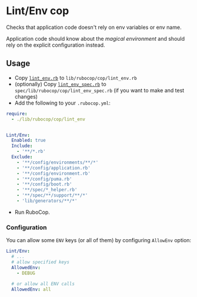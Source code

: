 # Lint/Env cop

Checks that application code doesn't rely on env variables or env name.

Application code should know about the _magical environment_ and should rely
on the explicit configuration instead.

## Usage

- Copy [`lint_env.rb`](./lint_env.rb) to `lib/rubocop/cop/lint_env.rb`
- (optionally) Copy [`lint_env_spec.rb`](./lint_env_spec.rb) to `spec/lib/rubocop/cop/lint_env_spec.rb` (if you want to make and test changes)
- Add the following to your `.rubocop.yml`:

```yml
require:
  - ./lib/rubocop/cop/lint_env


Lint/Env:
  Enabled: true
  Include:
    - '**/*.rb'
  Exclude:
    - '**/config/environments/**/*'
    - '**/config/application.rb'
    - '**/config/environment.rb'
    - '**/config/puma.rb'
    - '**/config/boot.rb'
    - '**/spec/*_helper.rb'
    - '**/spec/**/support/**/*'
    - 'lib/generators/**/*'
```

- Run RuboCop.

### Configuration

You can allow some `ENV` keys (or all of them) by configuring `AllowEnv` option:

```yml
Lint/Env:
  # ...
  # allow specified keys
  AllowedEnv:
    - DEBUG
  
  # or allow all ENV calls
  AllowedEnv: all
```
